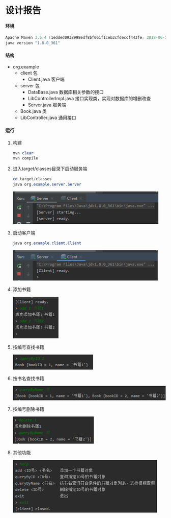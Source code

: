 # 设计报告

#### 环境

``` powershell
Apache Maven 3.5.4 (1edded0938998edf8bf061f1ceb3cfdeccf443fe; 2018-06-18T02:33:14+08:00)
java version "1.8.0_361"
```

#### 结构

- org.example
  - client 包
    - Client.java 客户端
  - server 包
    - DataBase.java 数据库相关参数的接口
    - LibControllerImpl.java 接口实现类，实现对数据库的增删改查
    - Server.java 服务端
  - Book.java 类
  - LibController.java 通用接口

#### 运行

1. 构建

   ``` powershell
   mvn clear
   mvn compile
   ```

2. 进入target/classes目录下启动服务端

    ``` powershell
    cd target/classes
    java org.example.server.Server
    ```

	![image-20230327212158378](设计报告.assets/image-20230327212158378.png)

3. 启动客户端

   ``` powershell
   java org.example.client.Client
   ```

   ![image-20230327212243876](设计报告.assets/image-20230327212243876.png)

4. 添加书籍

   ![image-20230327212430578](设计报告.assets/image-20230327212430578.png)

5. 按编号查找书籍

   ![image-20230327212450676](设计报告.assets/image-20230327212450676.png)

6. 按书名查找书籍

   ![image-20230327212511750](设计报告.assets/image-20230327212511750.png)

7. 按编号删除书籍

   ![image-20230327212539481](设计报告.assets/image-20230327212539481.png)

8. 其他功能

   ![image-20230327212606805](设计报告.assets/image-20230327212606805.png)
